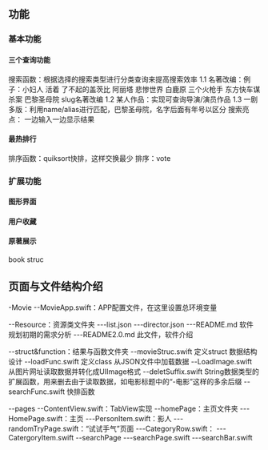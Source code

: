## 功能
### 基本功能
#### 三个查询功能
搜索函数：根据选择的搜索类型进行分类查询来提高搜索效率
1.1 名著改编：例子：小妇人 活着 了不起的盖茨比 阿丽塔 悲惨世界 白鹿原 三个火枪手 东方快车谋杀案 巴黎圣母院 slug名著改编
1.2 某人作品：实现可查询导演/演员作品
1.3 一剧多版：利用name/alias进行匹配，巴黎圣母院，名字后面有年号以区分
搜索亮点：
一边输入一边显示结果
#### 最热排行
排序函数：quiksort快排，这样交换最少
排序：vote
### 扩展功能
#### 图形界面
#### 用户收藏
#### 原著展示
book struc

##  页面与文件结构介绍
-Movie
    --MovieApp.swift：APP配置文件，在这里设置总环境变量
    
--Resource：资源类文件夹
    ---list.json
    ---director.json
    ---README.md 软件规划初期的需求分析
    ---README2.0.md 此文件，软件介绍
    
--struct&function：结果与函数文件夹
    --movieStruc.swift 定义struct 数据结构设计
    --loadFunc.swift 定义class 从JSON文件中加载数据
    --LoadImage.swift 从图片网址读取数据并转化成UIImage格式
    --deletSuffix.swift String数据类型的扩展函数，用来删去由于读取数据，如电影标题中的“-电影”这样的多余后缀
    --searchFunc.swift 快排函数
    
--pages
    --ContentView.swift：TabView实现
    --homePage：主页文件夹
        ---HomePage.swift：主页
        ---PersonItem.swift：影人
        ---randomTryPage.swift：“试试手气”页面
        ---CategoryRow.swift：
        ---CatergoryItem.swift
    --searchPage
        ---searchPage.swift
        ---searchBar.swift
        
    

